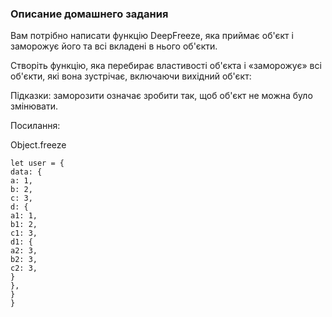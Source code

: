 ### Описание домашнего задания


Вам потрібно написати функцію DeepFreeze, яка приймає об'єкт і заморожує його та всі вкладені в нього об'єкти.

Створіть функцію, яка перебирає властивості об'єкта і «заморожує» всі об'єкти, які вона зустрічає, включаючи вихідний об'єкт:

Підказки: заморозити означає зробити так, щоб об'єкт не можна було змінювати.

Посилання:

Object.freeze
```
let user = {
data: {
a: 1,
b: 2,
c: 3,
d: {
a1: 1,
b1: 2,
c1: 3,
d1: {
a2: 3,
b2: 3,
c2: 3,
}
},
}
}
```
